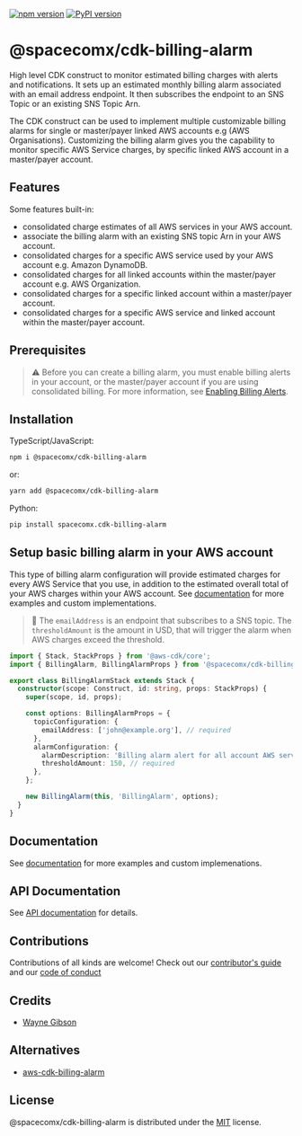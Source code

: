[![npm version](https://badge.fury.io/js/%40spacecomx%2Fcdk-billing-alarm.svg)](https://badge.fury.io/js/%40spacecomx%2Fcdk-billing-alarm)
[![PyPI version](https://badge.fury.io/py/spacecomx.cdk-billing-alarm.svg)](https://badge.fury.io/py/spacecomx.cdk-billing-alarm)

# @spacecomx/cdk-billing-alarm

High level CDK construct to monitor estimated billing charges with alerts and notifications. It sets up an estimated monthly billing alarm associated with an email address endpoint. It then subscribes the endpoint to an SNS Topic or an existing SNS Topic Arn.

The CDK construct can be used to implement multiple customizable billing alarms for single or master/payer linked AWS accounts e.g (AWS Organisations). Customizing the billing alarm gives you the capability to monitor specific AWS Service charges, by specific linked AWS account in a master/payer account.

## Features

Some features built-in:

- consolidated charge estimates of all AWS services in your AWS account.
- associate the billing alarm with an existing SNS topic Arn in your AWS account.
- consolidated charges for a specific AWS service used by your AWS account e.g. Amazon DynamoDB.
- consolidated charges for all linked accounts within the master/payer account e.g. AWS Organization.
- consolidated charges for a specific linked account within a master/payer account.
- consolidated charges for a specific AWS service and linked account within the master/payer account.

## Prerequisites

> :warning: Before you can create a billing alarm, you must enable billing alerts in your account, or the master/payer account if you are using consolidated billing. For more information, see [Enabling Billing Alerts](https://docs.aws.amazon.com/AmazonCloudWatch/latest/monitoring/monitor_estimated_charges_with_cloudwatch.html#turning_on_billing_metrics).

## Installation

TypeScript/JavaScript:

```bash
npm i @spacecomx/cdk-billing-alarm
```

or:

```bash
yarn add @spacecomx/cdk-billing-alarm
```

Python:

```bash
pip install spacecomx.cdk-billing-alarm
```

## Setup basic billing alarm in your AWS account

This type of billing alarm configuration will provide estimated charges for every AWS Service that you use, in addition to the estimated overall total of your AWS charges within your AWS account. See [documentation](https://github.com/spacecomx/cdk-billing-alarm/blob/main/docs/DOCUMENTATION.md) for more examples and custom implementations.

> :small_orange_diamond: The `emailAddress` is an endpoint that subscribes to a SNS topic. The `thresholdAmount` is the amount in USD, that will trigger the alarm when AWS charges exceed the threshold.

```typescript
import { Stack, StackProps } from '@aws-cdk/core';
import { BillingAlarm, BillingAlarmProps } from '@spacecomx/cdk-billing-alarm';

export class BillingAlarmStack extends Stack {
  constructor(scope: Construct, id: string, props: StackProps) {
    super(scope, id, props);

    const options: BillingAlarmProps = {
      topicConfiguration: {
        emailAddress: ['john@example.org'], // required
      },
      alarmConfiguration: {
        alarmDescription: 'Billing alarm alert for all account AWS services',
        thresholdAmount: 150, // required
      },
    };

    new BillingAlarm(this, 'BillingAlarm', options);
  }
}
```

## Documentation

See [documentation](https://github.com/spacecomx/cdk-billing-alarm/blob/main/docs/DOCUMENTATION.md) for more examples and custom implemenations.

## API Documentation

See [API documentation](https://github.com/spacecomx/cdk-billing-alarm/blob/main/API.md) for details.

## Contributions

Contributions of all kinds are welcome! Check out our [contributor's guide](https://github.com/spacecomx/cdk-billing-alarm/blob/main/CONTRIBUTING.md) and our [code of conduct](https://github.com/spacecomx/cdk-billing-alarm/blob/main/CODE_OF_CONDUCT.md)

## Credits

- [Wayne Gibson](https://github.com/waynegibson)

## Alternatives

- [aws-cdk-billing-alarm](https://github.com/alvyn279/aws-cdk-billing-alarm)

## License

@spacecomx/cdk-billing-alarm is distributed under the [MIT](https://github.com/spacecomx/cdk-billing-alarm/blob/main/LICENSE) license.

